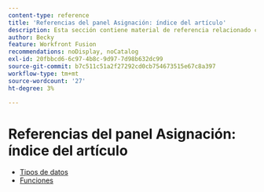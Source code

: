 ```yaml
---
content-type: reference
title: 'Referencias del panel Asignación: índice del artículo'
description: Esta sección contiene material de referencia relacionado con el panel de asignación en Adobe Workfront Fusion.
author: Becky
feature: Workfront Fusion
recommendations: noDisplay, noCatalog
exl-id: 20fbbcd6-6c97-4b8c-9d97-7d98b632dc99
source-git-commit: b7c511c51a2f27292cd0cb754673515e67c8a397
workflow-type: tm+mt
source-wordcount: '27'
ht-degree: 3%

---
```


# Referencias del panel Asignación: índice del artículo

* [Tipos de datos](/help/workfront-fusion/references/mapping-panel/data-types/data-types-toc.md)
* [Funciones ](/help/workfront-fusion/references/mapping-panel/functions/functions-toc.md)
